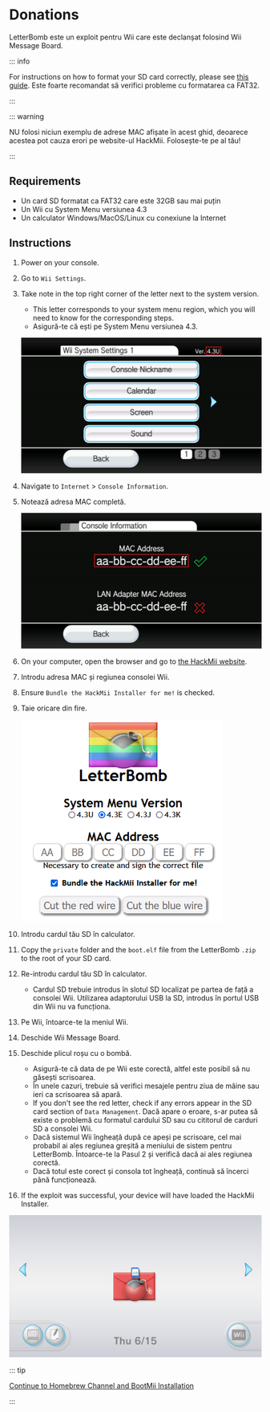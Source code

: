 # Donations

LetterBomb este un exploit pentru Wii care este declanșat folosind Wii Message Board.

::: info

For instructions on how to format your SD card correctly, please see [this guide](https://wiki.hacks.guide/wiki/Formatting_an_SD_card). Este foarte recomandat să verifici probleme cu formatarea ca FAT32.

:::

::: warning

NU folosi niciun exemplu de adrese MAC afișate în acest ghid, deoarece acestea pot cauza erori pe website-ul HackMii. Folosește-te pe al tău!

:::

## Requirements

- Un card SD formatat ca FAT32 care este 32GB sau mai puțin
- Un Wii cu System Menu versiunea 4.3
- Un calculator Windows/MacOS/Linux cu conexiune la Internet

## Instructions

1. Power on your console.

2. Go to `Wii Settings`.

3. Take note in the top right corner of the letter next to the system version.

   - This letter corresponds to your system menu region, which you will need to know for the corresponding steps.
   - Asigură-te că ești pe System Menu versiunea 4.3.

   ![](/images/wii/SystemMenuVersion.png)

4. Navigate to `Internet` > `Console Information`.

5. Notează adresa MAC completă.

   ![](/images/wii/MacAddress.png)

6. On your computer, open the browser and go to [the HackMii website](https://please.hackmii.com/).

7. Introdu adresa MAC și regiunea consolei Wii.

8. Ensure `Bundle the HackMii Installer for me!` is checked.

9. Taie oricare din fire.

   ![](/images/exploits/letterbomb/LetterBomb-PC.png)

10. Introdu cardul tău SD în calculator.

11. Copy the `private` folder and the `boot.elf` file from the LetterBomb `.zip` to the root of your SD card.

12. Re-introdu cardul tău SD în calculator.
    - Cardul SD trebuie introdus în slotul SD localizat pe partea de față a consolei Wii. Utilizarea adaptorului USB la SD, introdus în portul USB din Wii nu va funcționa.

13. Pe Wii, întoarce-te la meniul Wii.

14. Deschide Wii Message Board.

15. Deschide plicul roșu cu o bombă.
    - Asigură-te că data de pe Wii este corectă, altfel este posibil să nu găsești scrisoarea.
    - În unele cazuri, trebuie să verifici mesajele pentru ziua de mâine sau ieri ca scrisoarea să apară.
    - If you don't see the red letter, check if any errors appear in the SD card section of `Data Management`. Dacă apare o eroare, s-ar putea să existe o problemă cu formatul cardului SD sau cu cititorul de carduri SD a consolei Wii.
    - Dacă sistemul Wii îngheață după ce apeși pe scrisoare, cel mai probabil ai ales regiunea greșită a meniului de sistem pentru LetterBomb. Întoarce-te la Pasul 2 și verifică dacă ai ales regiunea corectă.
    - Dacă totul este corect și consola tot îngheață, continuă să încerci până funcționează.

16. If the exploit was successful, your device will have loaded the HackMii Installer.

![](/images/exploits/letterbomb/LetterBomb-Wii.png)

::: tip

[Continue to Homebrew Channel and BootMii Installation](hbc)

:::

